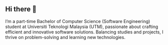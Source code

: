 ## Hi there 👋

I’m a part-time Bachelor of Computer Science (Software Engineering) student at Universiti Teknologi Malaysia (UTM), passionate about crafting efficient and innovative software solutions. Balancing studies and projects, I thrive on problem-solving and learning new technologies.

<!--
**zydy82/zydy82** is a ✨ _special_ ✨ repository because its `README.md` (this file) appears on your GitHub profile.

Here are some ideas to get you started:

- 🔭 I’m currently working on ...
- 🌱 I’m currently learning ...
- 👯 I’m looking to collaborate on ...
- 🤔 I’m looking for help with ...
- 💬 Ask me about ...
- 📫 How to reach me: ...
- 😄 Pronouns: ...
- ⚡ Fun fact: ...
-->
